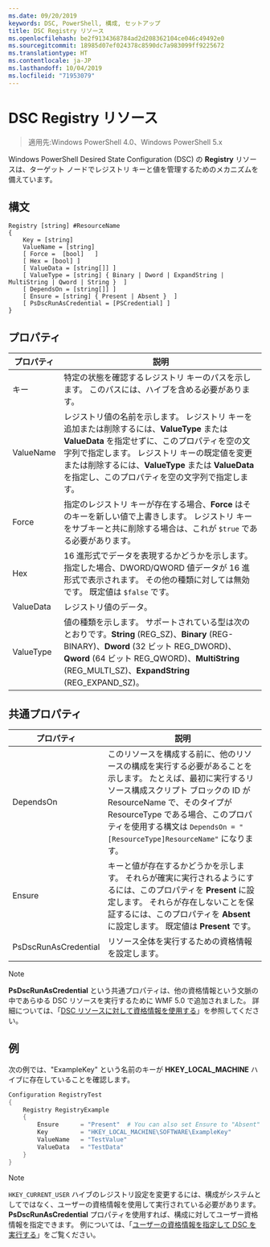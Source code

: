 ```yaml
---
ms.date: 09/20/2019
keywords: DSC, PowerShell, 構成, セットアップ
title: DSC Registry リソース
ms.openlocfilehash: be2f9134368784ad2d208362104ce046c49492e0
ms.sourcegitcommit: 18985d07ef024378c8590dc7a983099ff9225672
ms.translationtype: HT
ms.contentlocale: ja-JP
ms.lasthandoff: 10/04/2019
ms.locfileid: "71953079"
---
```

# <a name="dsc-registry-resource"></a>DSC Registry リソース

> 適用先:Windows PowerShell 4.0、Windows PowerShell 5.x

Windows PowerShell Desired State Configuration (DSC) の **Registry** リソースは、ターゲット ノードでレジストリ キーと値を管理するためのメカニズムを備えています。

## <a name="syntax"></a>構文

```Syntax
Registry [string] #ResourceName
{
    Key = [string]
    ValueName = [string]
    [ Force =  [bool]   ]
    [ Hex = [bool] ]
    [ ValueData = [string[]] ]
    [ ValueType = [string] { Binary | Dword | ExpandString | MultiString | Qword | String }  ]
    [ DependsOn = [string[]] ]
    [ Ensure = [string] { Present | Absent }  ]
    [ PsDscRunAsCredential = [PSCredential] ]
}
```

## <a name="properties"></a>プロパティ

|プロパティ |説明 |
|---|---|
|キー |特定の状態を確認するレジストリ キーのパスを示します。 このパスには、ハイブを含める必要があります。 |
|ValueName |レジストリ値の名前を示します。 レジストリ キーを追加または削除するには、**ValueType** または **ValueData** を指定せずに、このプロパティを空の文字列で指定します。 レジストリ キーの既定値を変更または削除するには、**ValueType** または **ValueData** を指定し、このプロパティを空の文字列で指定します。 |
|Force |指定のレジストリ キーが存在する場合、**Force** はそのキーを新しい値で上書きします。 レジストリ キーをサブキーと共に削除する場合は、これが `$true` である必要があります。 |
|Hex |16 進形式でデータを表現するかどうかを示します。 指定した場合、DWORD/QWORD 値データが 16 進形式で表示されます。 その他の種類に対しては無効です。 既定値は `$false` です。 |
|ValueData |レジストリ値のデータ。 |
|ValueType |値の種類を示します。 サポートされている型は次のとおりです。**String** (REG_SZ)、**Binary** (REG-BINARY)、**Dword** (32 ビット REG_DWORD)、**Qword** (64 ビット REG_QWORD)、**MultiString** (REG_MULTI_SZ)、**ExpandString** (REG_EXPAND_SZ)。 |

## <a name="common-properties"></a>共通プロパティ

|プロパティ |説明 |
|---|---|
|DependsOn |このリソースを構成する前に、他のリソースの構成を実行する必要があることを示します。 たとえば、最初に実行するリソース構成スクリプト ブロックの ID が ResourceName で、そのタイプが ResourceType である場合、このプロパティを使用する構文は `DependsOn = "[ResourceType]ResourceName"` になります。 |
|Ensure |キーと値が存在するかどうかを示します。 それらが確実に実行されるようにするには、このプロパティを **Present** に設定します。 それらが存在しないことを保証するには、このプロパティを **Absent** に設定します。 既定値は **Present** です。 |
|PsDscRunAsCredential |リソース全体を実行するための資格情報を設定します。 |

> [!NOTE]
> **PsDscRunAsCredential** という共通プロパティは、他の資格情報という文脈の中であらゆる DSC リソースを実行するために WMF 5.0 で追加されました。 詳細については、「[DSC リソースに対して資格情報を使用する](../../../configurations/runasuser.md)」を参照してください。

## <a name="example"></a>例

次の例では、"ExampleKey" という名前のキーが **HKEY\_LOCAL\_MACHINE** ハイブに存在していることを確認します。

```powershell
Configuration RegistryTest
{
    Registry RegistryExample
    {
        Ensure      = "Present"  # You can also set Ensure to "Absent"
        Key         = "HKEY_LOCAL_MACHINE\SOFTWARE\ExampleKey"
        ValueName   = "TestValue"
        ValueData   = "TestData"
    }
}
```

> [!NOTE]
> `HKEY_CURRENT_USER` ハイブのレジストリ設定を変更するには、構成がシステムとしてではなく、ユーザーの資格情報を使用して実行されている必要があります。 **PsDscRunAsCredential** プロパティを使用すれば、構成に対してユーザー資格情報を指定できます。 例については、「[ユーザーの資格情報を指定して DSC を実行する](../../../configurations/runAsUser.md)」をご覧ください。